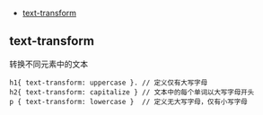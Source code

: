 - [text-transform](#text-transform)

## text-transform

转换不同元素中的文本
```
h1{ text-transform: uppercase }. // 定义仅有大写字母
h2{ text-transform: capitalize } // 文本中的每个单词以大写字母开头
p { text-transform: lowercase }  // 定义无大写字母，仅有小写字母

```